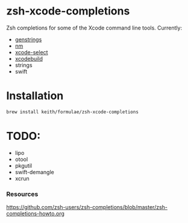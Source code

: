 # zsh-xcode-completions

Zsh completions for some of the Xcode command line tools. Currently:

- [genstrings](https://developer.apple.com/library/mac/documentation/Darwin/Reference/ManPages/man1/genstrings.1.html)
- [nm](https://developer.apple.com/library/mac/documentation/Darwin/Reference/ManPages/man1/nm.1.html)
- [xcode-select](https://developer.apple.com/library/mac/documentation/Darwin/Reference/ManPages/man1/xcode-select.1.html)
- [xcodebuild](https://developer.apple.com/library/mac/documentation/Darwin/Reference/ManPages/man1/xcodebuild.1.html)
- strings
- swift

# Installation

```sh
brew install keith/formulae/zsh-xcode-completions
```

# TODO:

- lipo
- otool
- pkgutil
- swift-demangle
- xcrun

### Resources

<https://github.com/zsh-users/zsh-completions/blob/master/zsh-completions-howto.org>
